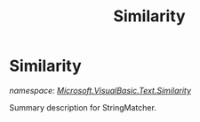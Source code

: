 ﻿---
title: Similarity
---

# Similarity
_namespace: [Microsoft.VisualBasic.Text.Similarity](N-Microsoft.VisualBasic.Text.Similarity.html)_

Summary description for StringMatcher.




